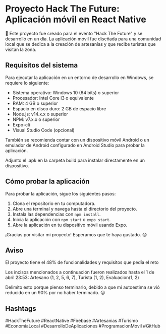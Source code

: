 # Proyecto Hack The Future: Aplicación móvil en React Native

🚀 Este proyecto fue creado para el evento "Hack The Future" y se desarrolló en un día. La aplicación móvil fue diseñada para una comunidad local que se dedica a la creación de artesanías y que recibe turistas que visitan la zona.

## Requisitos del sistema

Para ejecutar la aplicación en un entorno de desarrollo en Windows, se requiere lo siguiente:

- Sistema operativo: Windows 10 (64 bits) o superior
- Procesador: Intel Core i3 o equivalente
- RAM: 4 GB o superior
- Espacio en disco duro: 2 GB de espacio libre
- Node.js: v14.x.x o superior
- NPM: v7.x.x o superior
- Expo-cli
- Visual Studio Code (opcional)

También se recomienda contar con un dispositivo móvil Android o un emulador de Android configurado en Android Studio para probar la aplicación. 

Adjunto el .apk en la carpeta build para instalar directamente en un dispositivo.

## Cómo probar la aplicación

Para probar la aplicación, sigue los siguientes pasos:

1. Clona el repositorio en tu computadora.
2. Abre una terminal y navega hasta el directorio del proyecto.
3. Instala las dependencias con `npm install`.
5. Inicia la aplicación con `npm start` o `expo start`.
6. Abre la aplicación en tu dispositivo móvil usando Expo.

¡Gracias por visitar mi proyecto! Esperamos que te haya gustado. 😊

## Aviso

El proyecto tiene el 48% de funcionalidades y requisitos que pedía el reto

Los incisos mencionados a continuación fueron realizados hasta el 1 de abril 23:53:
Artesano (1, 2, 5, 6, 7), Turista (1, 2), Evaluacion(1, 2)

Delimito esto porque pienso terminarlo, debido a que mi autoestima se vió reducido en un 90% por no haber terminado. 😔

## Hashtags

#HackTheFuture #ReactNative #Firebase #Artesanias #Turismo #EconomiaLocal #DesarrolloDeAplicaciones #ProgramacionMovil #GitHub
